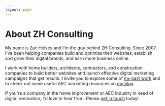 ```yaml
---
layout: page
---
```


<!-- About Section -->
# About ZH Consulting

My name is Zac Heisey and I'm the guy behind ZH Consulting. Since 2007, I've been helping companies build and optimize their websites, establish and grow their digital brands, and earn more business online.

I work with home builders, architects, contractors, and construction companies to build better websites and launch effective digital marketing campaigns that get results. I invite you to explore some of [my past work](/work) and to check out some useful AEC marketing resources on [my blog](/blog).

If you're a company in the home improvement or AEC industry in need of digital renovation, I'd love to hear from. Please [get in touch](/contact) today!
